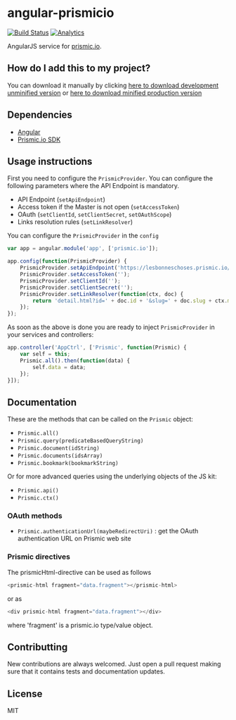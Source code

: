 # angular-prismicio

[![Build Status](https://travis-ci.org/awulder/angular-prismicio.png?branch=master)](https://travis-ci.org/awulder/angular-prismicio) [![Analytics](https://ga-beacon.appspot.com/UA-43175169-2/angular-prismicio/readme)](https://github.com/igrigorik/ga-beacon)

AngularJS service for [prismic.io](http://prismic.io/).

## How do I add this to my project?

You can download it manually by clicking [here to download development unminified version](https://raw.github.com/awulder/angular-prismicio/master/dist/angular-prismicio.js) or [here to download minified production version](https://raw.github.com/awulder/angular-prismicio/master/dist/angular-prismicio.min.js)

## Dependencies

* [Angular](http://angularjs.org/)
* [Prismic.io SDK](https://developers.prismic.io/documentation/VBgeDDYAADMAz2Rw/developers-manual)

## Usage instructions

First you need to configure the `PrismicProvider`. You can configure the following parameters where the API Endpoint is mandatory.

* API Endpoint (`setApiEndpoint`)
* Access token if the Master is not open (`setAccessToken`)
* OAuth (`setClientId`, `setClientSecret`, `setOAuthScope`)
* Links resolution rules (`setLinkResolver`)

You can configure the `PrismicProvider` in the `config`
````javascript
var app = angular.module('app', ['prismic.io']);

app.config(function(PrismicProvider) {
    PrismicProvider.setApiEndpoint('https://lesbonneschoses.prismic.io/api');
    PrismicProvider.setAccessToken('');
    PrismicProvider.setClientId('');
    PrismicProvider.setClientSecret('');
    PrismicProvider.setLinkResolver(function(ctx, doc) {
        return 'detail.html?id=' + doc.id + '&slug=' + doc.slug + ctx.maybeRefParam;
    });
});
````

As soon as the above is done you are ready to inject `PrismicProvider` in your services and controllers:
````javascript
app.controller('AppCtrl', ['Prismic', function(Prismic) {
    var self = this;
    Prismic.all().then(function(data) {
        self.data = data;
    });
}]);
````

## Documentation
These are the methods that can be called on the `Prismic` object:
* `Prismic.all()`
* `Prismic.query(predicateBasedQueryString)`
* `Prismic.document(idString)`
* `Prismic.documents(idsArray)`
* `Prismic.bookmark(bookmarkString)`

Or for more advanced queries using the underlying objects of the JS kit:
* `Prismic.api()`
* `Prismic.ctx()`

### OAuth methods

* `Prismic.authenticationUrl(maybeRedirectUri)` : get the OAuth authentication URL on Prismic web site

### Prismic directives

The prismicHtml-directive can be used as follows
````javascript
<prismic-html fragment="data.fragment"></prismic-html>
````
or as
````javascript
<div prismic-html fragment="data.fragment"></div>
````
where 'fragment' is a prismic.io type/value object.

## Contributting
New contributions are always welcomed. Just open a pull request making sure that it contains tests and documentation updates.

## License
MIT
